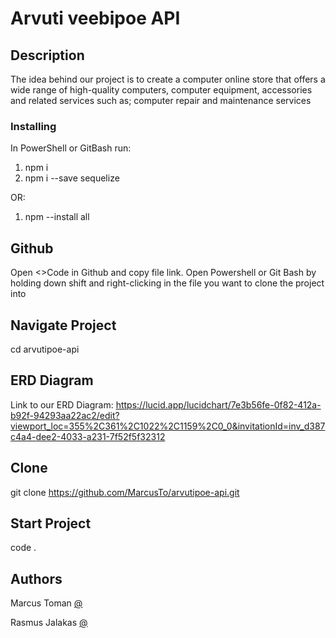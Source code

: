 # Arvuti veebipoe API

## Description

The idea behind our project is to create a computer online store that offers a wide range of high-quality computers, computer equipment, accessories and related services such as; computer repair and maintenance services


### Installing
In PowerShell or GitBash run:

1. npm i
2. npm i --save sequelize

OR:
1. npm --install all

## Github
Open <>Code in Github and copy  file link. Open Powershell or Git Bash by holding down shift and right-clicking in the file you want to clone the project into

## Navigate Project
cd arvutipoe-api

## ERD Diagram
Link to our ERD Diagram: 
https://lucid.app/lucidchart/7e3b56fe-0f82-412a-b92f-94293aa22ac2/edit?viewport_loc=355%2C361%2C1022%2C1159%2C0_0&invitationId=inv_d387c4a4-dee2-4033-a231-7f52f5f32312

## Clone 
git clone https://github.com/MarcusTo/arvutipoe-api.git

## Start Project
code .

## Authors

Marcus Toman
[@](https://github.com/MarcusTo)

Rasmus Jalakas
[@](https://github.com/RasssJ)

